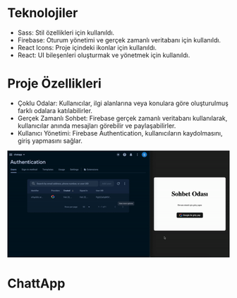 # Teknolojiler

- Sass: Stil özellikleri için kullanıldı.
- Firebase: Oturum yönetimi ve gerçek zamanlı veritabanı için kullanıldı.
- React Icons: Proje içindeki ikonlar için kullanıldı.
- React: UI bileşenleri oluşturmak ve yönetmek için kullanıldı.

# Proje Özellikleri

- Çoklu Odalar: Kullanıcılar, ilgi alanlarına veya konulara göre oluşturulmuş farklı odalara katılabilirler.
- Gerçek Zamanlı Sohbet: Firebase gerçek zamanlı veritabanı kullanılarak, kullanıcılar anında mesajları görebilir ve paylaşabilirler.
- Kullanıcı Yönetimi: Firebase Authentication, kullanıcıların kaydolmasını, giriş yapmasını sağlar.

![Gif](/public/chatapp.gif)
# ChattApp
